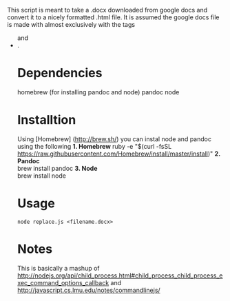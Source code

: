 This script is meant to take a .docx downloaded from google docs and convert it to a nicely formatted .html file. It is assumed the google docs file is made with almost exclusively with the tags <ul> and <li>.

# Dependencies
homebrew (for installing pandoc and node)
pandoc
node

# Installtion
Using [Homebrew] (http://brew.sh/) you can instal node and pandoc using the following
**1. Homebrew**
    ruby -e "$(curl -fsSL https://raw.githubusercontent.com/Homebrew/install/master/install)"
**2. Pandoc**    
    brew install pandoc
**3. Node**    
    brew install node

# Usage
    node replace.js <filename.docx>

# Notes
This is basically a mashup of http://nodejs.org/api/child_process.html#child_process_child_process_exec_command_options_callback and http://javascript.cs.lmu.edu/notes/commandlinejs/